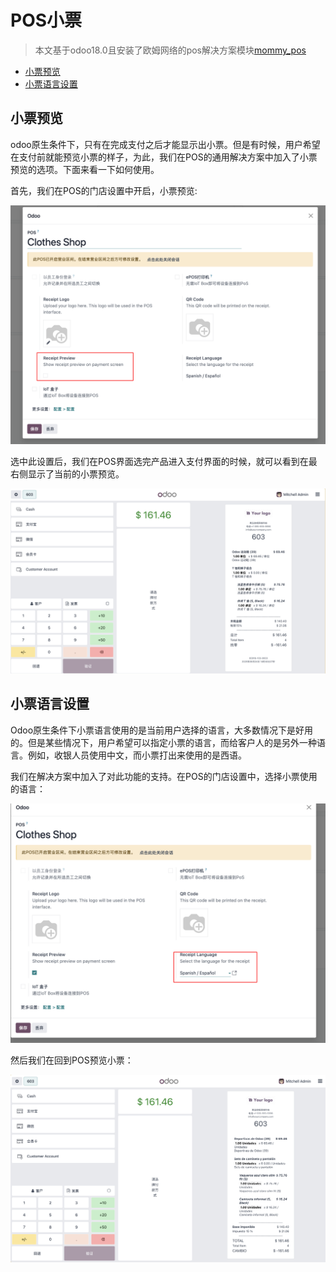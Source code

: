 # POS小票

> 本文基于odoo18.0且安装了欧姆网络的pos解决方案模块[mommy_pos]()

* [小票预览](#小票预览)
* [小票语言设置](#小票语言设置)

## 小票预览

odoo原生条件下，只有在完成支付之后才能显示出小票。但是有时候，用户希望在支付前就能预览小票的样子，为此，我们在POS的通用解决方案中加入了小票预览的选项。下面来看一下如何使用。

首先，我们在POS的门店设置中开启，小票预览:

![Receipt](./images/Receipt1.png)

选中此设置后，我们在POS界面选完产品进入支付界面的时候，就可以看到在最右侧显示了当前的小票预览。

![Receipt2](./images/Receipt2.png)

## 小票语言设置

Odoo原生条件下小票语言使用的是当前用户选择的语言，大多数情况下是好用的。但是某些情况下，用户希望可以指定小票的语言，而给客户人的是另外一种语言。例如，收银人员使用中文，而小票打出来使用的是西语。

我们在解决方案中加入了对此功能的支持。在POS的门店设置中，选择小票使用的语言：

![Receipt3](./images/Receipt3.png)

然后我们在回到POS预览小票：

![Receipt4](./images/Receipt4.png)
